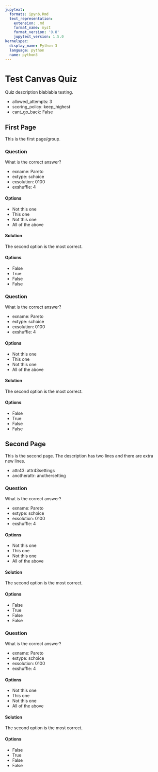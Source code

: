 ```yaml
---
jupytext:
  formats: ipynb,Rmd
  text_representation:
    extension: .md
    format_name: myst
    format_version: '0.8'
    jupytext_version: 1.5.0
kernelspec:
  display_name: Python 3
  language: python
  name: python3
---
```


# Test Canvas Quiz
Quiz description blablabla testing.
* allowed_attempts: 3
* scoring_policy: keep_highest
* cant_go_back: False

## First Page
This is the first page/group.

### Question
What is the correct answer?
* exname: Pareto
* extype: schoice
* exsolution: 0100
* exshuffle: 4

#### Options
* Not this one
* This one
* Not this one
* All of the above

#### Solution
The second option is the most correct.

#### Options
* False
* True
* False
* False

### Question
What is the correct answer?
* exname: Pareto
* extype: schoice
* exsolution: 0100
* exshuffle: 4

#### Options
* Not this one
* This one
* Not this one
* All of the above

#### Solution
The second option is the most correct.

#### Options
* False
* True
* False
* False

## Second Page
This is the second page.
The description has two lines and there are extra new lines.

* attr43: attr43settings
* anotherattr: anothersetting


### Question
What is the correct answer?
* exname: Pareto
* extype: schoice
* exsolution: 0100
* exshuffle: 4

#### Options
* Not this one
* This one
* Not this one
* All of the above

#### Solution
The second option is the most correct.

#### Options
* False
* True
* False
* False

### Question
What is the correct answer?
* exname: Pareto
* extype: schoice
* exsolution: 0100
* exshuffle: 4

#### Options
* Not this one
* This one
* Not this one
* All of the above

#### Solution
The second option is the most correct.

#### Options
* False
* True
* False
* False
